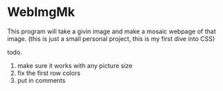 # WebImgMk
This program will take a givin image and make a mosaic webpage of that image.
(this is just a small personal project, this is my first dive into CSS)

todo.
  1. make sure it works with any picture size
  2. fix the first row colors
  3. put in comments
  
  
